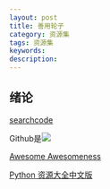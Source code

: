 ```yaml
---
layout: post
title: 善用轮子
category: 资源集
tags: 资源集
keywords: 
description: 
---
```



## 绪论




[searchcode](https://searchcode.com/)



Github是![]({{site.zhehua.images}}/misc/likaifu_github.png)


[Awesome Awesomeness](https://github.com/bayandin/awesome-awesomeness)

[Python 资源大全中文版](https://github.com/jobbole/awesome-python-cn)